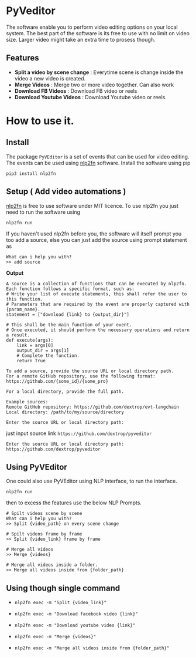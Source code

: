 # PyVeditor

The software enable you to perform video editing options on your local system. The best part of the software is its free to use with no limit on video size. Larger video might take an extra time to prosess though.

## Features 

- **Split a video by scene change** : Everytime scene is change inside the video a new video is created.
- **Merge Videos** : Merge two or more video together. Can also work 
- **Download FB Videos** : Download FB video or reels
- **Download Youtube Videos** : Download Youtube video or reels.

# How to use it.

## Install 

The package `PyVEditor` is a set of events that can be used for video editing. The events can be used using [nlp2fn](https://pypi.org/project/nlp2fn/) software. Install the software using pip

```shell
pip3 install nlp2fn 
```

## Setup ( Add video automations )

[nlp2fn](https://pypi.org/project/nlp2fn/) is free to use software under MIT licence. To use nlp2fn you just need to run the software using 

```shell
nlp2fn run
```

If you haven't used nlp2fn before you, the software will itself prompt you too add a source, else you can just add the source using prompt statement as 

```shell
What can i help you with?
>> add source
```

**Output**

```shell
A source is a collection of functions that can be executed by nlp2fn.
Each function follows a specific format, such as:
# Write your list of execute statements, this shall refer the user to this function.
# Parameters that are required by the event are properly captured with {param_name}.
statement = ["download {link} to {output_dir}"]

# This shall be the main function of your event.
# Once executed, it should perform the necessary operations and return a result.
def execute(args):
    link = args[0]
    output_dir = args[1]
    # Complete the function.
    return True

To add a source, provide the source URL or local directory path.
For a remote GitHub repository, use the following format:
https://github.com/{some_id}/{some_pro}

For a local directory, provide the full path.

Example sources:
Remote GitHub repository: https://github.com/dextrop/evt-langchain
Local directory: /path/to/my/source/directory

Enter the source URL or local directory path:
```

just input source link `https://github.com/dextrop/pyveditor`

```shell
Enter the source URL or local directory path: https://github.com/dextrop/pyveditor
```
## Using PyVEditor

One could also use PyVEditor using NLP interface, to run the interface.
```
nlp2fn run 
```
then to excess the features use the below NLP Prompts.

```shell
# Spilt videos scene by scene
What can i help you with?
>> Split {video_path} on every scene change 

# Spilt videos frame by frame
>> Split {video_link} frame by frame

# Merge all videos
>> Merge {videos}

# Merge all videos inside a folder.
>> Merge all videos inside from {folder_path}
```

## Using though single command

- `nlp2fn exec -m "Split {video_link}"`

- `nlp2fn exec -m "Download facebook video {link}"`

- `nlp2fn exec -m "Download youtube video {link}"`

- `nlp2fn exec -m "Merge {videos}"`

- `nlp2fn exec -m "Merge all videos inside from {folder_path}"`

